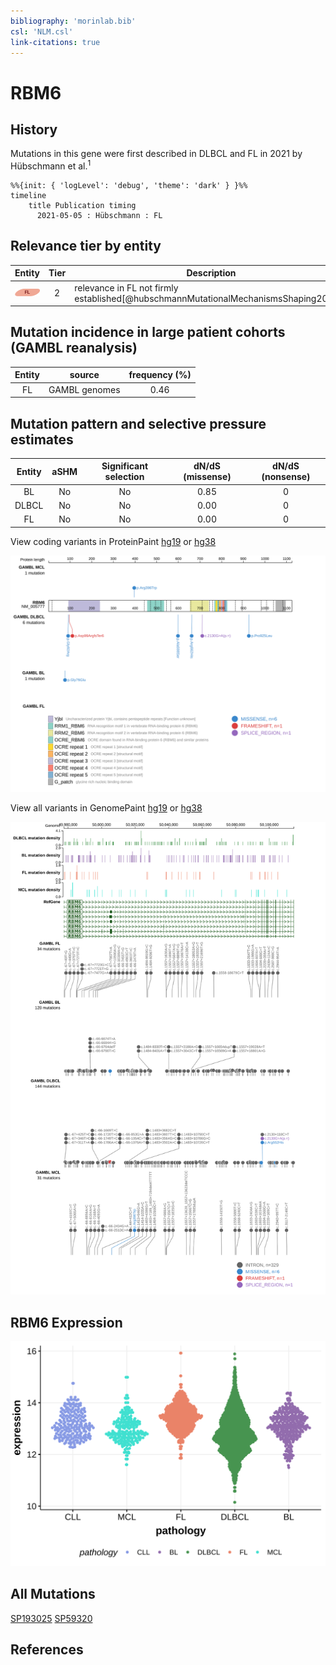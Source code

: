 ```yaml
---
bibliography: 'morinlab.bib'
csl: 'NLM.csl'
link-citations: true
---
```

# RBM6

## History
Mutations in this gene were first described in DLBCL and FL in 2021 by Hübschmann et al.<sup>1</sup>

```mermaid
%%{init: { 'logLevel': 'debug', 'theme': 'dark' } }%%
timeline
    title Publication timing
      2021-05-05 : Hübschmann : FL
```

## Relevance tier by entity

|Entity|Tier|Description                           |
|:------:|:----:|--------------------------------------|
|![FL](images/icons/FL_tier2.png)    |2   |relevance in FL not firmly established[@hubschmannMutationalMechanismsShaping2021b]|

## Mutation incidence in large patient cohorts (GAMBL reanalysis)

|Entity|source       |frequency (%)|
|:------:|:-------------:|:-------------:|
|FL    |GAMBL genomes|0.46         |

## Mutation pattern and selective pressure estimates

|Entity|aSHM|Significant selection|dN/dS (missense)|dN/dS (nonsense)|
|:------:|:----:|:---------------------:|:----------------:|:----------------:|
|BL    |No  |No                   |0.85            |0               |
|DLBCL |No  |No                   |0.00            |0               |
|FL    |No  |No                   |0.00            |0               |


View coding variants in ProteinPaint [hg19](https://morinlab.github.io/LLMPP/GAMBL/RBM6_protein.html)  or [hg38](https://morinlab.github.io/LLMPP/GAMBL/RBM6_protein_hg38.html)

![](images/proteinpaint/RBM6_NM_005777.svg)

View all variants in GenomePaint [hg19](https://morinlab.github.io/LLMPP/GAMBL/RBM6.html)  or [hg38](https://morinlab.github.io/LLMPP/GAMBL/RBM6_hg38.html)

![](images/proteinpaint/RBM6.svg)

## RBM6 Expression
![](images/gene_expression/RBM6_by_pathology.svg)

## All Mutations

[SP193025](https://www.bcgsc.ca/downloads/morinlab/GAMBL/MALY/SP193025.html)
[SP59320](https://www.bcgsc.ca/downloads/morinlab/GAMBL/MALY/SP59320.html)

## References


<!-- ORIGIN: hubschmannMutationalMechanismsShaping2021b -->
<!-- FL: hubschmannMutationalMechanismsShaping2021b -->
